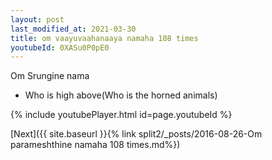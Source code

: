 ```yaml
---
layout: post
last_modified_at: 2021-03-30
title: om vaayuvaahanaaya namaha 108 times
youtubeId: 0XASu0P0pE0
---
```

 
 
Om Srungine nama 
 
 -  Who is high above(Who is the horned animals) 
 
  
 
  
 
 
 
 
 
 


{% include youtubePlayer.html id=page.youtubeId %}
 
[Next]({{ site.baseurl }}{% link  split2/_posts/2016-08-26-Om parameshthine namaha 108 times.md%})
 
